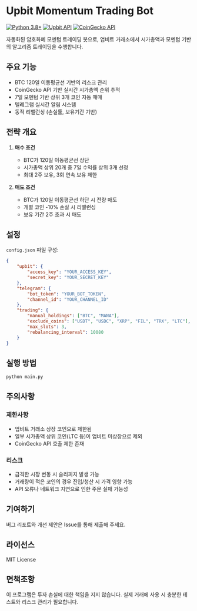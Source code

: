 # Upbit Momentum Trading Bot

[![Python 3.8+](https://img.shields.io/badge/python-3.8+-blue.svg)](https://www.python.org/downloads/)
[![Upbit API](https://img.shields.io/badge/Upbit-API-green.svg)](https://docs.upbit.com/)
[![CoinGecko API](https://img.shields.io/badge/CoinGecko-API-yellow.svg)](https://www.coingecko.com/en/api)

자동화된 암호화폐 모멘텀 트레이딩 봇으로, 업비트 거래소에서 시가총액과 모멘텀 기반의 알고리즘 트레이딩을 수행합니다.

## 주요 기능

- BTC 120일 이동평균선 기반의 리스크 관리
- CoinGecko API 기반 실시간 시가총액 순위 추적
- 7일 모멘텀 기반 상위 3개 코인 자동 매매
- 텔레그램 실시간 알림 시스템
- 동적 리밸런싱 (손실률, 보유기간 기반)

## 전략 개요

1. **매수 조건**
   - BTC가 120일 이동평균선 상단
   - 시가총액 상위 20개 중 7일 수익률 상위 3개 선정
   - 최대 2주 보유, 3회 연속 보유 제한

2. **매도 조건**
   - BTC가 120일 이동평균선 하단 시 전량 매도
   - 개별 코인 -10% 손실 시 리밸런싱
   - 보유 기간 2주 초과 시 매도

## 설정

`config.json` 파일 구성:
```json
{
    "upbit": {
        "access_key": "YOUR_ACCESS_KEY",
        "secret_key": "YOUR_SECRET_KEY"
    },
    "telegram": {
        "bot_token": "YOUR_BOT_TOKEN",
        "channel_id": "YOUR_CHANNEL_ID"
    },
    "trading": {
        "manual_holdings": ["BTC", "MANA"],
        "exclude_coins": ["USDT", "USDC", "XRP", "FIL", "TRX", "LTC"],
        "max_slots": 3,
        "rebalancing_interval": 10080
    }
}
```

## 실행 방법

```bash
python main.py
```

## 주의사항

### 제한사항
- 업비트 거래소 상장 코인으로 제한됨
- 일부 시가총액 상위 코인(LTC 등)이 업비트 미상장으로 제외
- CoinGecko API 호출 제한 존재

### 리스크
- 급격한 시장 변동 시 슬리피지 발생 가능
- 거래량이 적은 코인의 경우 진입/청산 시 가격 영향 가능
- API 오류나 네트워크 지연으로 인한 주문 실패 가능성

## 기여하기

버그 리포트와 개선 제안은 Issue를 통해 제출해 주세요.

## 라이선스

MIT License

## 면책조항

이 프로그램은 투자 손실에 대한 책임을 지지 않습니다. 실제 거래에 사용 시 충분한 테스트와 리스크 관리가 필요합니다.
